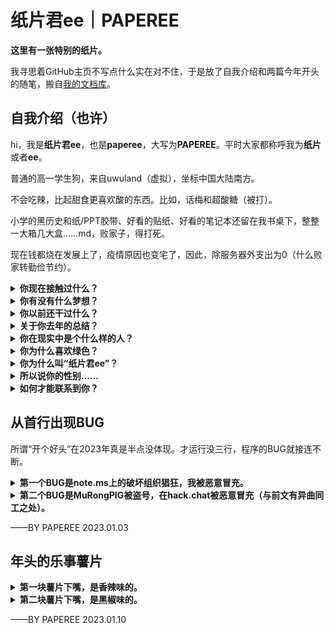 # 纸片君ee｜PAPEREE
**这里有一张特别的纸片。**

我寻思着GitHub主页不写点什么实在对不住，于是放了自我介绍和两篇今年开头的随笔，搬自[我的文档库](http://book.paperee.guru/)。


## 自我介绍（也许）
hi，我是**纸片君ee**，也是**paperee**，大写为**PAPEREE**。平时大家都称呼我为**纸片**或者**ee**。

普通的高一学生狗，来自uwuland（虚拟），坐标中国大陆南方。

不会吃辣，比起甜食更喜欢酸的东西。比如，话梅和超酸糖（被打）。

小学的黑历史和纸/PPT胶带、好看的贴纸、好看的笔记本还留在我书桌下，整整一大箱几大盒……md，败家子，得打死。

现在钱都烧在发展上了，疫情原因也变宅了，因此，除服务器外支出为0（什么败家转勤俭节约）。

<details close>
<summary><b>你现在接触过什么？</b></summary>
  
  现在干的主要软件开发/后端编程（Python）、前端设计（HTML/CSS/JS）、服务器运维/建站（CentOS）。

  但实际上什么都学着干。

  尝试过用RPGMarker（RM）做游戏，即使现在没做了，也还好留下两个较为完整的游戏。

  当时为了RM了解到了Ruby，可惜是冷门语言，网上能找到的资料实在太少。

  后来，选择服务器后端时认识了PHP……结果最后，还是选择了Python。

  也听说过有信竞（OI）这种东西。我的一些朋友参与过。但我不适合。

  网络攻击多少也了解些，虽然不擅长攻，但XSS和DDOS我服务器都中过（好你个huolongguo10）。

  还用服务器搭过上网工具，从此走向违法犯罪道路……

  em，其实只一天，服务器就因被我关了所有端口而寄了。
</details>

<details close>
<summary><b>你有没有什么梦想？</b></summary>
  
  目前梦想是网安（难以置信），虽然看不出来，但其实我一直都崇拜黑客（被打）。

  以前还考虑过人工智能领域，可惜硬件的知识对我来说接触甚少。

  Python是我的强项，可能会成为一个程序员……或许这才是最好的出路？md，我不想秃头（再次被打）。

  初一时幻想独立游戏制作，即程序、剧本、美术、音乐都由一人完成。

  截至目前，前三项勉强有可能，但是音乐……貌似没有学编曲的机会啊。

  至于插画师和作家，倒是轻轻松松，就看以后我愿不愿意选择了。
</details>

<details close>
<summary><b>你以前还干过什么？</b></summary>
  
  早年我专攻插画设计和轻小说写作，再加上现在这些特长……好耶！兴趣广泛。

  在初三前我只会画画，在四年级到初二几乎是以此为目标的，还在贴吧发过作品，反响还不错。

  ……可惜没再更新了，读者们不知如何看我。

  还有写轻小说。我在2021年1月至9月这段时间里专心一部作品，写满了20w字（woc）。

  那时家里断网，每天都能写上千字，甚至给大部分章节画了插图（真是发挥所长啊）。

  现在想起来，真的佩服……如今要写要画，已经不行了。我的时间被开发占据了。
</details>

<details close>
<summary><b>关于你去年的总结？</b></summary>
  
  2022的路上磕磕碰碰，但也总算有所进步，几乎我在hack.chat上所聊的每个话题都能成为灵感和知识。

  说到来，改变我的是hack.chat。我认为那是个大佬遍布的地方，且大部分都是初高中的同龄人。

  我在上面认识了许多朋友（我不愿以网友相称）。编程、黑客、服务器的话题在上面是通用的。

  差不多在去年1月，我在zzChumo的影响下接触了前端。

  还没过几天，就在FoolishBird的吸引下，因想做hack.chat机器人而开始学Python（什么文转理）。

  期间少不了Python大佬MuRongPIG、Light和Maggie的帮助。

  服务器商xmzd是我前进路上的一大恩人，去年7月借了我团队服务器。那是我首次接触。

  到现在，他卖给我2C4G配置的服务器才10块（什么白嫖）。

  我开发的机器人、网页、游戏，画的画，写的文章……在hack.chat上，都有肯定、鼓励和支持我的人（感动）。

  那时初三，我在班里是个默默无闻的人，成绩也吊车尾（毕竟好班）。

  那时hack.chat成了我的精神源泉，就算拖欠作业（什）也坚持每天上去。

  然而，在网上总有突发事件，最让我难过的是detele事件和USBot事件。

  网暴并不能让我心寒，我自认为脏话、嘴臭、祖安我是能做到的（什）。再不济……群众的力量是强大的。

  可是，说来有些幼稚，2022最让我难过的点竟无非是失去最好的朋友、看清最真实的人。
</details>

<details close>
<summary><b>你在现实中是个什么样的人？</b></summary>
  
  虽然我常说自己是个社恐，但事实只对了一部分。

  我社交不好的原因还有我自甘堕落、沉迷网络，以及……“选择性社交”。

  “选择性社交”使我只愿将时间花在“值得”或“好奇”的人身上。

  网络上可以选择想混的圈子、想见的人。可现实中，身边的人千千万万、参差不齐，这样的人鲜少，便少去社交了。

  如果先见到的是我网络上的面孔，那么首次遇到现实中的我就会显得违和……保证你会断定这是两个人。

  但是，如果和我熟了，就会发现我的思考方式、聊天方式，在网络也好现实也好，都是一样的。只是难以确定屏幕对面人的长相罢了。
</details>

<details close>
<summary><b>你为什么喜欢绿色？</b></summary>
  
  并不是所有绿色我都喜欢。你说的是#44FF00这个16进制颜色吧？  

  我一开始并不够喜欢#44FF00这个颜色，对于它的使用只不过是随ww（memset0）罢了。

  那时候包括ww在内，tctd、Midix、154、hahaha都是我在hack.chat上最早认识的一批人，也是当时我最熟的朋友。

  我很肯定在2022前，我只把#44FF00当做“特殊的识别码”。

  早在帝国时代，比起一串对于当时用户水平来说“难以理解”的识别码，这种能“一眼识人”的色彩暗号显然更受到欢迎。

  在我博客第一篇文章中列出的那些16进制颜色码，大多都是在这一时期公开的。

  那时，HC黑不溜秋的聊天界面从未让我感到压抑，用户的昵称总是变化着各种彰显个性的颜色。

  不知从何时起，hack.chat彻底转了黑客风，暗淡且统一的昵称颜色、往日的朋友逐渐变得冷漠。

  屏幕上点缀着些许丑陋的绿色，屏幕外的人走向迷茫。

  不知从何时起，我使用浏览器取色器时才惊奇地发现，ww的颜色竟是#33FF00。

  我想，或许是我们早已有了代沟、或许是每日学习忙得不可开交的ww……在怪我不够努力。

  我承认当年，我和ww使用ww绿时，154的154橙才是我最喜欢的。

  我早年的画作中，到处都铺满了高雅的莫兰迪色系，到处都是温暖的棕、明朗的橙、可爱的米黄。

  以至于到中期审美疲劳，将大量此类配色换成蓝和紫后，都不曾出现过绿色。

  似乎绿色……这种前后冷暖不着边的颜色，在色圈上总被我一瞥忽略。

  直到大约在我去到XChat后，hack.chat的ee已鲜少露面。

  那时的hack.chat已经被detele、49、27等人搅得一塌糊涂，我最早认识的那批人纷纷选择离开。

  或许是回忆的发酵吧……我天天念叨着#44FF00这个颜色。

  当时，XChat并不能使用更换昵称功能，我便把思念寄托到我的女儿（机器人）eebot身上。

  将她的一切都设定为绿色、将她的喜好与我重合。

  我逐渐爱上了#44FF00这个颜色。

  那是我在hack.chat活过的证明。

  我承认我最喜欢的颜色是#44FF00。

  世界上总有千千万万快乐与悲伤相对的时光。

  2022年9月开学后我醒了。我并不沉溺于给我带来更多快乐日子的网络，也不憎恶令我更加悲伤的现实。

  我只希望在几年、甚至是几十年后，这些回忆能成为我宝贵的经验。

  这也是我写下历史书的初衷……不是为别人，而是为自己。
</details>

<details close>
<summary><b>你为什么叫“纸片君ee”？</b></summary>
  
  “纸片君ee”大致经历了5个阶段。纸片人（2019初）——纸片人君（2019末）——纸片君（2020）——纸片君paper（2021）——纸片君ee（2022）。

  早期我是没有固定笔名的。每当我画画时，总在冥思苦想个好些的笔名。

  我希望有个固定笔名。因此当我某天低头看到画纸时，“纸片人”便一拍而成。

  “纸片人君”在此基础上加上了敬称。又感到不太顺口，便删“人”留“君”，成“纸片君”。

  在希望有个英文网名后，我一开始毫无头绪，便取用了纸的翻译“paper”，“纸片君paper”。

  对我来说最大的转折是2021年8月21日。

  那是第一次去hack.chat，我想使用“纸片君”这一昵称不成，便在键盘上随便滚了两个字母——“ee”，加入了聊天室。

  在大伙对“ee”产生认可后，我便叫“纸片君ee”了。

  我想，大多数人认识的都是“纸片君ee”吧。

  这不仅是我网络社交的巅峰时期，还是我在各类技术上蹭蹭上涨的时期。

  我想，至此，我再不会变更网名了，直至“纸片君ee”淹没在时代的数据流中。

  那会是数年后的事了吧。

  早在2019前，我拥有过一堆其他笔名，最早（2016）那时我喜欢在画上签上自己的真名。

  所幸我没将这个习惯保持太久，这个黑历史只在QQ的兴趣部落里活过一段时间。

  不然，我会像现在的Mr_Zhang那样，泄露隐私。

  那是初一网课期间，在刚有“纸片君”时（2020），我还创造过一系列“纸片家族”的设定。

  其有“纸片君”、“纸片酱”（居然真有纸片酱）、“负离子”。

  那时，还有在一早上肝出来的多格漫画、以及以“纸片家族”为主角的RM小游戏。

  而现在，高一的我竟觉得，初一的我是多么幼稚啊。
</details>

<details close>
<summary><b>所以说你的性别……</b></summary>
  
  uwu……好吧，我知道大部分人都很好奇这点，也有不少人问过我。

  在网络上要知道一个人的真实性别很难，毕竟换个说话语气、说话方式、说话习惯便有了新的人设。很容易做到。

  按理来讲，网络上1/2的朋友知道我的性别，这其中只有不到1/16的人是我亲自告知的，剩下的……是那1/16的人散布出去的（太真实了）。

  比起“她”，我更乐意看到“他”……蛤？你说“它”？当然可以了，纸片不是人。
</details>

<details close>
<summary><b>如何才能联系到你？</b></summary>

  其实，邮箱或社交软件（QQ/WeChat/Discord/Skype/ICQ）都不一定能找到我。

  我一般住在hack.chat的your-channel频道上。如果有需要，请去那里找我。
</details>

## 从首行出现BUG
所谓“开个好头”在2023年真是半点没体现。才运行没三行，程序的BUG就接连不断。

<details close>
<summary><b>第一个BUG是note.ms上的破坏组织猖狂，我被恶意冒充。</b></summary>
  
  这件事还得从用户a投放的广告说起，许多note都被他贴满了占位的广告。

  4n0n4me和Maggie讨论后，决定使用Python写机器人批量清理这些内容。凑热闹的我也掺了一脚。

  多亏Python的selenium库，我们能看见机器人运行时不断刷新打开的网页。

  Maggie的代码还加上了爬取存活note的功能，做到及时清理、即刻备份。但在清理广告的过程中，我发现许多被破坏组织污染的刷屏note。

  自2021年10月起至今，我自己的note也遭受过恶意组织破坏不下10次，这使我十分痛恨那些破坏者。

  有些note上的用户在吐槽这种恶意行为。我便在底下留言，留下了辱骂破坏组织的话，外加署名和日期。

  昨天，疑似破坏组织的人通过署名找到了我的留言板，将里面的内容复制、加以篡改。

  它们在/2~/100等较为重要的note上投放我留言板里的内容，伪装成我本人刷屏，造成我后来被正常的note使用者误会。

  最先发现我被挂上/hcj的是zzChumo，他在挂名下贴出质疑，并把此事传播出来。

  当4n0n4me发现/bilibili里的破坏组织“狗咬人”、将我辱骂它们的话原封不动贴出来向我时，主动回击了它们。

  此后，我在/a和/0里解释了情况，把/2~/100里的内容清理了，并贴出了hack.chat网址，希望挂名者能主动联系我。

  我那时还是怀有委屈和担忧的，前者是不愿被正常的note使用者误会，后者是不愿这件事闹那么大。

  幸好hack.chat和note.ms上都有知情人，他们在明白真相后果断出来维护我、安慰我，警告那些猖狂的破坏组织。

  本来素不相识的YMZ，昨天还帮我装饰了我的留言板。真是2023年最好的新年祝福啊。

  可惜的是……昨天和今天，我都没等到我想等的人，即将我挂名的pen002。

  所幸来到?notems的都是好人，有的主动向我了解情况，有的告诉我破坏组织的情报。

  另外，还认识了在note.ms上活跃的yu22c，创建了专门的hack.chat频道和Discord群组。消息传递变得方便多了。
</details>

<details close>
<summary><b>第二个BUG是MuRongPIG被盗号，在hack.chat被恶意冒充（与前文有异曲同工之处）。</b></summary>
  
  早在去年，MuRongPIG就表示他的号疑似被盗。但由于无据可依，他依旧使用原来的识别码。

  今天下午，名叫“mrz”的用户使用MuRongPIG的识别码加入?your-channel，它不断发送“@ZhangChan”、使用权限踢出来不及反应的其他用户。

  幸好有存活的协管将它移出聊天室。此后它便频繁加入、频繁刷屏、频繁被踢。惹人怀疑。

  在十字街询问后，才得知那不是MuRongPIG本人。

  同样的，盗号刷屏者用相似的手段，在十字街重复hack.chat的行为。

  迫不得已之下，MuRongPIG主动撤职，更换识别码。

  经过推理，MuRongPIG和4n0n4me得出了嫌疑人还在hack.chat窥屏的结论，并试图通过排除法确定那名用户。

  遗憾的是，直至本文写作前，那名潜伏在聊天室中的嫌疑人依然无法锁定。盗号事件也到此告一段落了。
</details>

——BY PAPEREE 2023.01.03


## 年头的乐事薯片
<details close>
<summary><b>第一块薯片下嘴，是香辣味的。</b></summary>
  
  红色，很难不让人联想到以大红色主调的聊天室新闻。这是继聊天室历史书后第二个聊天室官方资讯。

  不过，与历史书相比，新闻的报道都是及时的、简明易懂的。Maggie、4n0n4me、zzChumo和我依旧是编辑团队。

  2023年元旦前2天才创立的聊天室新闻，现已记录了huolongguo10的/0破解、23的YC-soul计划、YC第四届协管选举、HiyoTeam新年祝福。

  ChatNews的第一篇文章还出自我手。

  此后，聊天室新闻还将有更多的事件，敬请期待吧！
</details>

<details close>
<summary><b>第二块薯片下嘴，是黑椒味的。</b></summary>
  
  今年1月2日，Maggie创建了Discord群组。纯黑色的界面，使习惯了hack.chat的用户都能正常使用。

  好笑的是，星弈匿名间源码的设计与Discord大相径庭，使我一时不知道谁模仿的谁。

  Dioscord比QQ和WeChat好玩的点很多。例如：直接在浏览器里运行，可以直播、屏幕共享，还能一起看YouTube视频。且这些事都能同时干。

  甚至还有专门的NSFW频道可以讨论R18+（被打）。Discord比国内社交平台都要自由和开放。

  前几天人多的时候，voice语音频道的热闹，给我一种网络上的朋友都在现实中的感觉。

  我们一起看Maggie点播的旋转薯条，我还借机开了共享，试图直播画画（可惜最后没画成）……

  那时，我真的很开心……但如今，这份心情也不知如何表达。

  另外……Allen不慎打开麦克风说了几句话。

  Mr_Zhang不慎打开摄像头拍到了自己。据说当时只有zzChumo在场，但是没注意到他。

  zzChumo在某个深夜打开麦克风。至于说了什么……100%的电脑音量都配不上他开的降噪。
</details>

——BY PAPEREE 2023.01.10
